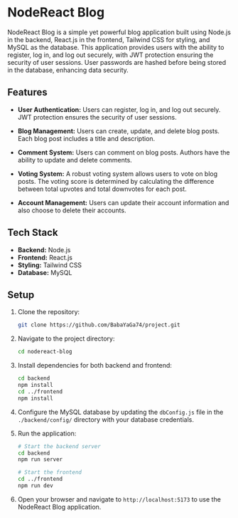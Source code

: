 # NodeReact Blog

NodeReact Blog is a simple yet powerful blog application built using Node.js in the backend, React.js in the frontend, Tailwind CSS for styling, and MySQL as the database. This application provides users with the ability to register, log in, and log out securely, with JWT protection ensuring the security of user sessions. User passwords are hashed before being stored in the database, enhancing data security.

## Features

- **User Authentication:** Users can register, log in, and log out securely. JWT protection ensures the security of user sessions.

- **Blog Management:** Users can create, update, and delete blog posts. Each blog post includes a title and description.

- **Comment System:** Users can comment on blog posts. Authors have the ability to update and delete comments.

- **Voting System:** A robust voting system allows users to vote on blog posts. The voting score is determined by calculating the difference between total upvotes and total downvotes for each post.

- **Account Management:** Users can update their account information and also choose to delete their accounts.

## Tech Stack

- **Backend:** Node.js
- **Frontend:** React.js
- **Styling:** Tailwind CSS
- **Database:** MySQL

## Setup

1. Clone the repository:

   ```bash
   git clone https://github.com/BabaYaGa74/project.git
   ```

2. Navigate to the project directory:

   ```bash
   cd nodereact-blog
   ```

3. Install dependencies for both backend and frontend:

   ```bash
   cd backend
   npm install
   cd ../frontend
   npm install
   ```

4. Configure the MySQL database by updating the `dbConfig.js` file in the `./backend/config/` directory with your database credentials.

5. Run the application:

   ```bash
   # Start the backend server
   cd backend
   npm run server

   # Start the frontend
   cd ../frontend
   npm run dev
   ```

6. Open your browser and navigate to `http://localhost:5173` to use the NodeReact Blog application.
